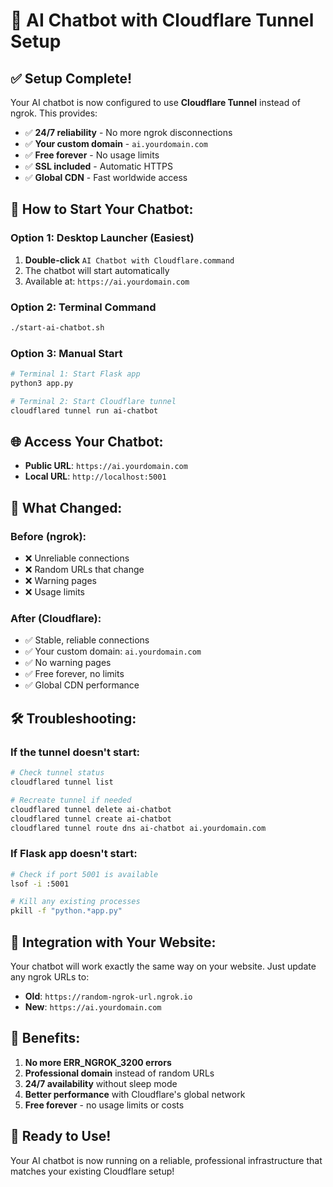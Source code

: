 # 🚀 AI Chatbot with Cloudflare Tunnel Setup

## ✅ **Setup Complete!**

Your AI chatbot is now configured to use **Cloudflare Tunnel** instead of ngrok. This provides:
- ✅ **24/7 reliability** - No more ngrok disconnections
- ✅ **Your custom domain** - `ai.yourdomain.com`
- ✅ **Free forever** - No usage limits
- ✅ **SSL included** - Automatic HTTPS
- ✅ **Global CDN** - Fast worldwide access

## 🎯 **How to Start Your Chatbot:**

### **Option 1: Desktop Launcher (Easiest)**
1. **Double-click** `AI Chatbot with Cloudflare.command`
2. The chatbot will start automatically
3. Available at: `https://ai.yourdomain.com`

### **Option 2: Terminal Command**
```bash
./start-ai-chatbot.sh
```

### **Option 3: Manual Start**
```bash
# Terminal 1: Start Flask app
python3 app.py

# Terminal 2: Start Cloudflare tunnel
cloudflared tunnel run ai-chatbot
```

## 🌐 **Access Your Chatbot:**

- **Public URL**: `https://ai.yourdomain.com`
- **Local URL**: `http://localhost:5001`

## 🔧 **What Changed:**

### **Before (ngrok):**
- ❌ Unreliable connections
- ❌ Random URLs that change
- ❌ Warning pages
- ❌ Usage limits

### **After (Cloudflare):**
- ✅ Stable, reliable connections
- ✅ Your custom domain: `ai.yourdomain.com`
- ✅ No warning pages
- ✅ Free forever, no limits
- ✅ Global CDN performance

## 🛠️ **Troubleshooting:**

### **If the tunnel doesn't start:**
```bash
# Check tunnel status
cloudflared tunnel list

# Recreate tunnel if needed
cloudflared tunnel delete ai-chatbot
cloudflared tunnel create ai-chatbot
cloudflared tunnel route dns ai-chatbot ai.yourdomain.com
```

### **If Flask app doesn't start:**
```bash
# Check if port 5001 is available
lsof -i :5001

# Kill any existing processes
pkill -f "python.*app.py"
```

## 📱 **Integration with Your Website:**

Your chatbot will work exactly the same way on your website. Just update any ngrok URLs to:
- **Old**: `https://random-ngrok-url.ngrok.io`
- **New**: `https://ai.yourdomain.com`

## 🎉 **Benefits:**

1. **No more ERR_NGROK_3200 errors**
2. **Professional domain** instead of random URLs
3. **24/7 availability** without sleep mode
4. **Better performance** with Cloudflare's global network
5. **Free forever** - no usage limits or costs

## 🚀 **Ready to Use!**

Your AI chatbot is now running on a reliable, professional infrastructure that matches your existing Cloudflare setup! 